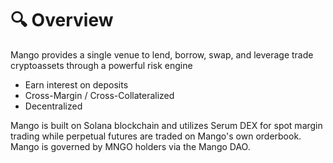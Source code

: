 # 🔍 Overview

Mango provides a single venue to lend, borrow, swap, and leverage trade cryptoassets through a powerful risk engine

* Earn interest on deposits&#x20;
* Cross-Margin  / Cross-Collateralized
* Decentralized

Mango is built on Solana blockchain and utilizes Serum DEX for spot margin trading while perpetual futures are traded on Mango's own orderbook. Mango is governed by MNGO holders via the Mango DAO.
